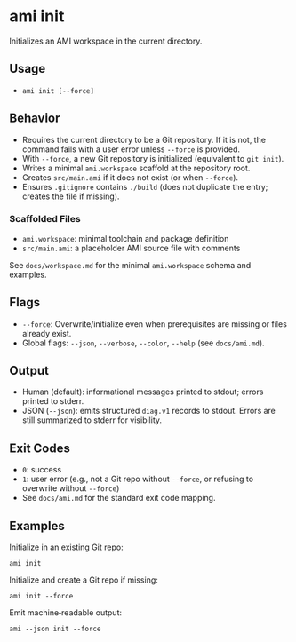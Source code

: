 # ami init

Initializes an AMI workspace in the current directory.

## Usage

- `ami init [--force]`

## Behavior

- Requires the current directory to be a Git repository. If it is not, the command fails with a user error unless `--force` is provided.
- With `--force`, a new Git repository is initialized (equivalent to `git init`).
- Writes a minimal `ami.workspace` scaffold at the repository root.
- Creates `src/main.ami` if it does not exist (or when `--force`).
- Ensures `.gitignore` contains `./build` (does not duplicate the entry; creates the file if missing).

### Scaffolded Files

- `ami.workspace`: minimal toolchain and package definition
- `src/main.ami`: a placeholder AMI source file with comments

See `docs/workspace.md` for the minimal `ami.workspace` schema and examples.

## Flags

- `--force`: Overwrite/initialize even when prerequisites are missing or files already exist.
- Global flags: `--json`, `--verbose`, `--color`, `--help` (see `docs/ami.md`).

## Output

- Human (default): informational messages printed to stdout; errors printed to stderr.
- JSON (`--json`): emits structured `diag.v1` records to stdout. Errors are still summarized to stderr for visibility.

## Exit Codes

- `0`: success
- `1`: user error (e.g., not a Git repo without `--force`, or refusing to overwrite without `--force`)
- See `docs/ami.md` for the standard exit code mapping.

## Examples

Initialize in an existing Git repo:

```
ami init
```

Initialize and create a Git repo if missing:

```
ami init --force
```

Emit machine‑readable output:

```
ami --json init --force
```

